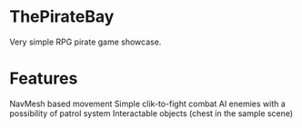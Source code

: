 # ThePirateBay

Very simple RPG pirate game showcase.

# Features

NavMesh based movement
Simple clik-to-fight combat
AI enemies with a possibility of patrol system
Interactable objects (chest in the sample scene)
